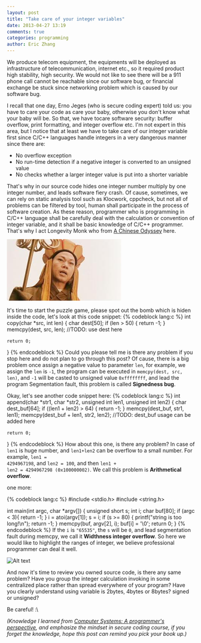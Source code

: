 ```yaml
---
layout: post
title: "Take care of your integer variables"
date: 2013-04-27 13:19
comments: true
categories: programming
author: Eric Zhang
---
```


We produce telecom equipment, the equipments will be deployed as infrastructure of telecommunication, internet etc., so it required product high stability, high security. We would not like to see there will be a 911 phone call cannot be reachable since our software bug, or financial exchange be stuck since networking problem which is caused by our software bug. 

I recall that one day, Erno Jeges (who is secure coding expert) told us: you have to care your code as care your baby, otherwise you don't know what your baby will be. So that, we have tocare software security: buffer overflow, print formatting, and integer overflow etc. I'm not expert in this area, but I notice that at least we have to take care of our integer variable first since C/C++ languages handle integers in a very dangerous manner since there are:

* No overflow exception
* No run-time detection if a negative integer is converted to an unsigned value
* No checks whether a larger integer value is put into a shorter variable

That's why in our source code hides one integer number multiply by one integer number, and leads software fiery crash. Of cause, sometimes, we can rely on static analysis tool such as Klocwork, cppcheck, but not all of problems can be filtered by tool, human shall participate in the process of software creation. As these reason, programmer who is programming in C/C++ language shall be carefully deal with the calculation or convention of integer variable, and it shall be basic knowledge of C/C++ programmer. That's why I act Longevity Monk who from [A Chinese Odyssey](http://en.wikipedia.org/wiki/A_Chinese_Odyssey "A Chinese Odyssey in Wikipedia") here.

![Alt text](/images/2013-04-27/tangseng.jpeg "Longevity Monk")

It's time to start the puzzle game, please spot out the bomb which is hiden inside the code, let's look at this code snippet:
{% codeblock lang:c %}
int copy(char *src, int len)
{
    char dest[50];
    if (len > 50) {
        return -1;
    }
    memcpy(dest, src, len);
	//TODO: use dest here

	return 0;
}
{% endcodeblock %}
Could you please tell me is there any problem if you stop here and do not plan to go through this post? Of cause, there is a big problem once assign a negative value to parameter <code>len</code>, for example, we assign the <code>len</code> is <code>-1</code>, the program can be executed in <code>memcpy(dest, src, len)</code>, and <code>-1</code> will be casted to unsigned value <code>0xffffffff</code>, and lead the program Segmentation fault, this problem is called **Signedness bug**.

Okay, let's see another code snippet here:
{% codeblock lang:c %}
int append(char *str1, char *str2, unsigned int len1, unsigned int len2)
{
    char dest_buf[64];
    if ((len1 + len2) > 64) {
        return -1;
    }
    memcpy(dest_buf, str1, len1);
    memcpy(dest_buf + len1, str2, len2);
    //TODO: dest_buf usage can be added here
    
    return 0;
}
{% endcodeblock %}
How about this one, is there any problem? In case of <code>len1</code> is huge number, and <code>len1+len2</code> can be overflow to a small number. For example, <code>len1 = 4294967198</code>, and <code>len2 = 100</code>, and then <code>len1 + len2 = 4294967298 (0x100000002)</code>. We call this problem is **Arithmetical overflow**.

one more:

{% codeblock lang:c %}
#include <stdio.h>
#include <string.h>

int main(int argc, char *argv[])
{
    unsigned short s;
    int i;
    char buf[80];
    if (argc < 3){
        return -1;
    }
    i = atoi(argv[1]);
    s = i;
    if (s >= 80) {
        printf("string is too long!\n");
        return -1;
    }
    memcpy(buf, argv[2], i);
    buf[i] = '\0';
    return 0;
}
{% endcodeblock %}
If the <code>i</code> is <code>"65535"</code>, the <code>s</code> will be <code>0</code>, and lead segmentation fault during memcpy, we call it **Widthness integer overflow**. So here we would like to highlight the ranges of integer, we believe professional programmer can deal it well.

![Alt text](/images/2013-04-27/integer-ranges.png "integer ranges
")

And now it's time to review you owned source code, is there any same problem? Have you group the integer calculation invoking in some centralized place rather than spread everywhere of your program? Have you clearly understand using variable is 2bytes, 4bytes or 8bytes? signed or unsigned? 

Be careful! :\

*(Knowledge I learned from [Computer Systems: A programmer's perspective](http://www.amazon.com/Computer-Systems-A-Programmers-Perspective/dp/013034074X "Amazon link"), and emphasize the mindset in secure coding course, if you forget the knowledge, hope this post can remind you pick your book up.)*

